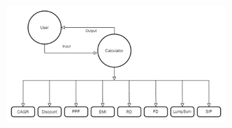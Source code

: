 ![Flowchart](https://github.com/alrichroshan/M1_App_FinancialCalculator/blob/main/6_Images/Structure%20Diagram.png)